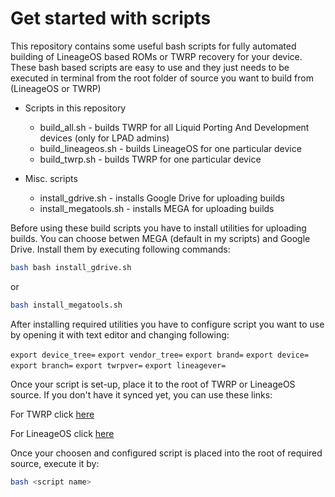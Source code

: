 Get started with scripts
=======================

This repository contains some useful bash scripts for fully automated building of LineageOS based ROMs or TWRP recovery
for your device. These bash based scripts are easy to use and they just needs to be executed in terminal from the root folder
of source you want to build from (LineageOS or TWRP)

* Scripts in this repository
  * build_all.sh - builds TWRP for all Liquid Porting And Development devices (only for LPAD admins)
  * build_lineageos.sh - builds LineageOS for one particular device
  * build_twrp.sh - builds TWRP for one particular device
  
* Misc. scripts
  * install_gdrive.sh - installs Google Drive for uploading builds
  * install_megatools.sh - installs MEGA for uploading builds

Before using these build scripts you have to install utilities for uploading builds. You can choose betwen MEGA (default in my scripts) and Google Drive.
Install them by executing following commands:

```sh
bash bash install_gdrive.sh
```

or

```sh
bash install_megatools.sh
```

After installing required utilities you have to configure script you want to use by opening it with text editor and changing following:

`export device_tree=`
`export vendor_tree=`
`export brand=`
`export device=`
`export branch=`
`export twrpver=`
`export lineagever=`

Once your script is set-up, place it to the root of TWRP or LineageOS source. If you don't have it synced yet, you can use these links:

For TWRP click [here](https://github.com/hejsekvojtech/android_bootable_recovery)

For LineageOS click [here](https://github.com/LineageOS/android)

Once your choosen and configured script is placed into the root of required source, execute it by:

```sh
bash <script name>
```
